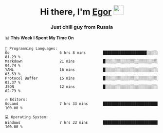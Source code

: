 
<h1 align="center">Hi there, I'm <a href="https://daniilshat.ru/" target="_blank">Egor</a> 
<img src="https://github.com/blackcater/blackcater/raw/main/images/Hi.gif" height="32"/></h1>
<h3 align="center">Just chill guy from Russia</h3>

<!--START_SECTION:waka-->
📊 **This Week I Spent My Time On** 

```text
💬 Programming Languages: 
Go                       6 hrs 8 mins        ████████████████████░░░░░   81.23 % 
Markdown                 21 mins             █░░░░░░░░░░░░░░░░░░░░░░░░   04.74 % 
YAML                     16 mins             █░░░░░░░░░░░░░░░░░░░░░░░░   03.53 % 
Protocol Buffer          15 mins             █░░░░░░░░░░░░░░░░░░░░░░░░   03.37 % 
JSON                     12 mins             █░░░░░░░░░░░░░░░░░░░░░░░░   02.73 % 

🔥 Editors: 
GoLand                   7 hrs 33 mins       █████████████████████████   100.00 % 

💻 Operating System: 
Windows                  7 hrs 33 mins       █████████████████████████   100.00 % 
```


<!--END_SECTION:waka-->
